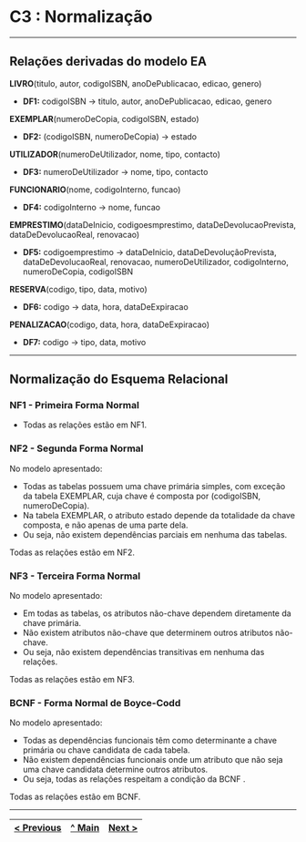 # C3 : Normalização

---

## Relações derivadas do modelo EA

**LIVRO**(titulo, autor, codigoISBN, anoDePublicacao, edicao, genero)
- **DF1:** codigoISBN →  titulo, autor, anoDePublicacao, edicao, genero

**EXEMPLAR**(numeroDeCopia, codigoISBN, estado)
- **DF2:** (codigoISBN, numeroDeCopia) → estado

**UTILIZADOR**(numeroDeUtilizador, nome, tipo, contacto)
- **DF3:** numeroDeUtilizador →  nome, tipo, contacto

**FUNCIONARIO**(nome, codigoInterno, funcao)
- **DF4:** codigoInterno →  nome, funcao

**EMPRESTIMO**(dataDeInicio, codigoesmprestimo, dataDeDevolucaoPrevista, dataDeDevolucaoReal, renovacao)
- **DF5:** codigoemprestimo → dataDeInicio, dataDeDevoluçãoPrevista, dataDeDevolucaoReal, renovacao, numeroDeUtilizador, codigoInterno, numeroDeCopia, codigoISBN
  
**RESERVA**(codigo, tipo, data, motivo)
- **DF6:** codigo → data, hora, dataDeExpiracao
  
**PENALIZACAO**(codigo, data, hora, dataDeExpiracao)
- **DF7:** codigo → tipo, data, motivo

---

## Normalização do Esquema Relacional

### NF1 - Primeira Forma Normal
- Todas as relações estão em NF1.

### NF2 - Segunda Forma Normal
No modelo apresentado:

- Todas as tabelas possuem uma chave primária simples, com exceção da tabela EXEMPLAR, cuja chave é composta por (codigoISBN, numeroDeCopia).
- Na tabela EXEMPLAR, o atributo estado depende da totalidade da chave composta, e não apenas de uma parte dela.
- Ou seja, não existem dependências parciais em nenhuma das tabelas.

Todas as relações estão em NF2. 

### NF3 - Terceira Forma Normal
No modelo apresentado:

- Em todas as tabelas, os atributos não-chave dependem diretamente da chave primária.
- Não existem atributos não-chave que determinem outros atributos não-chave.
- Ou seja, não existem dependências transitivas em nenhuma das relações.

Todas as relações estão em NF3.

### BCNF - Forma Normal de Boyce-Codd
No modelo apresentado:

- Todas as dependências funcionais têm como determinante a chave primária ou chave candidata de cada tabela.
- Não existem dependências funcionais onde um atributo que não seja uma chave candidata determine outros atributos.
- Ou seja, todas as relações respeitam a condição da BCNF .

Todas as relações estão em BCNF.

---

| [< Previous](RPF02.md) | [^ Main](../../README.md) | [Next >](RPF04.md) |
|:----------------------------------:|:----------------------------------:|:----------------------------------:|
